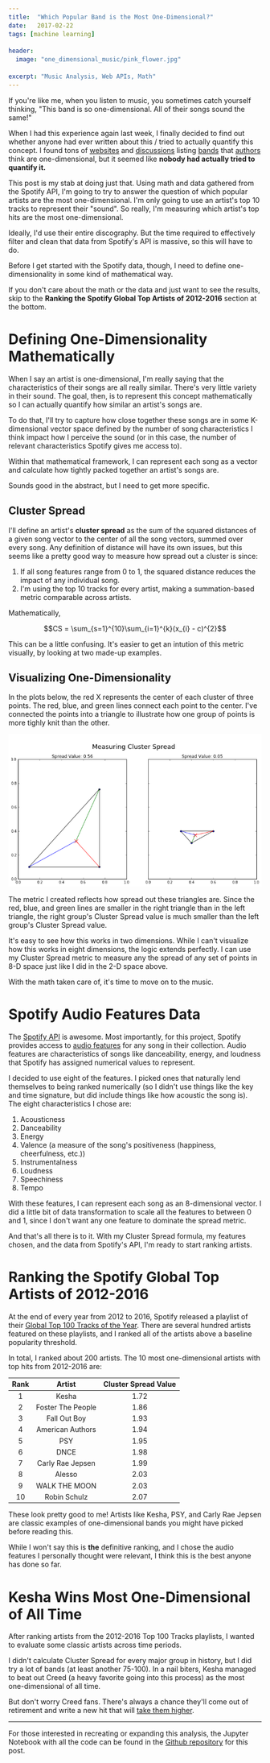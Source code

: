 ```yaml
---
title:  "Which Popular Band is the Most One-Dimensional?"
date:   2017-02-22
tags: [machine learning]

header:
  image: "one_dimensional_music/pink_flower.jpg"

excerpt: "Music Analysis, Web APIs, Math"
---
```


If you're like me, when you listen to music, you sometimes catch yourself thinking, "This band is so one-dimensional. All of their songs sound the same!"

When I had this experience again last week, I finally decided to find out whether anyone had ever written about this / tried to actually quantify this concept. I found tons of [websites](http://www.watchmojo.com/mobile/id/12804/) and [discussions](https://www.reddit.com/r/Music/comments/3qu62n/what_band_sounds_the_same_on_almost_every_song/) listing [bands](https://www.thetoptens.com/bands-who-songs-all-sound-same/) that [authors](http://www.gamespot.com/forums/offtopic-discussion-314159273/bands-whos-songs-all-sound-the-same-26510911/) think are one-dimensional, but it seemed like **nobody had actually tried to quantify it.**

This post is my stab at doing just that. Using math and data gathered from the Spotify API, I'm going to try to answer the question of which popular artists are the most one-dimensional. I'm only going to use an artist's top 10 tracks to represent their "sound". So really, I'm measuring which artist's top hits are the most one-dimensional.

Ideally, I'd use their entire discography. But the time required to effectively filter and clean that data from Spotify's API is massive, so this will have to do.

Before I get started with the Spotify data, though, I need to define one-dimensionality in some kind of mathematical way.

If you don't care about the math or the data and just want to see the results, skip to the **Ranking the Spotify Global Top Artists of 2012-2016** section at the bottom.

# Defining One-Dimensionality Mathematically

When I say an artist is one-dimensional, I'm really saying that the characteristics of their songs are all really similar. There's very little variety in their sound. The goal, then, is to represent this concept mathematically so I can actually quantify how similar an artist's songs are.

To do that, I'll try to capture how close together these songs are in some K-dimensional vector space defined by the number of song characteristics I think impact how I perceive the sound (or in this case, the number of relevant characteristics Spotify gives me access to).

Within that mathematical framework, I can represent each song as a vector and calculate how tightly packed together an artist's songs are.

Sounds good in the abstract, but I need to get more specific.

## Cluster Spread

I'll define an artist's **cluster spread** as the sum of the squared distances of a given song vector to the center of all the song vectors, summed over every song. Any definition of distance will have its own issues, but this seems like a pretty good way to measure how spread out a cluster is since:

1. If all song features range from 0 to 1, the squared distance reduces the impact of any individual song.
2. I'm using the top 10 tracks for every artist, making a summation-based metric comparable across artists.

Mathematically,

$$CS = \sum_{s=1}^{10}\sum_{i=1}^{k}(x_{i} - c)^{2}$$

This can be a little confusing. It's easier to get an intution of this metric visually, by looking at two made-up examples.

## Visualizing One-Dimensionality

In the plots below, the red X represents the center of each cluster of three points. The red, blue, and green lines connect each point to the center. I've connected the points into a triangle to illustrate how one group of points is more tighly knit than the other.


![png](/images/one_dimensional_music/cluster_metric_example.png?raw=True)

The metric I created reflects how spread out these triangles are. Since the red, blue, and green lines are smaller in the right triangle than in the left triangle, the right group's Cluster Spread value is much smaller than the left group's Cluster Spread value.


It's easy to see how this works in two dimensions. While I can't visualize how this works in eight dimensions, the logic extends perfectly. I can use my Cluster Spread metric to measure any the spread of any set of points in 8-D space just like I did in the 2-D space above.

With the math taken care of, it's time to move on to the music.

# Spotify Audio Features Data

The [Spotify API](https://developer.spotify.com/web-api/) is awesome. Most importantly, for this project, Spotify provides access to [audio features](https://developer.spotify.com/web-api/get-audio-features/) for any song in their collection. Audio features are characteristics of songs like danceability, energy, and loudness that Spotify has assigned numerical values to represent.

I decided to use eight of the features. I picked ones that naturally lend themselves to being ranked numerically (so I didn't use things like the key and time signature, but did include things like how acoustic the song is). The eight characteristics I chose are:

1. Acousticness
2. Danceability
3. Energy
4. Valence (a measure of the song's positiveness (happiness, cheerfulness, etc.))
5. Instrumentalness
6. Loudness
7. Speechiness
8. Tempo

With these features, I can represent each song as an 8-dimensional vector. I did a little bit of data transformation to scale all the features to between 0 and 1, since I don't want any one feature to dominate the spread metric.

And that's all there is to it. With my Cluster Spread formula, my features chosen, and the data from Spotify's API, I'm ready to start ranking artists.


# Ranking the Spotify Global Top Artists of 2012-2016

At the end of every year from 2012 to 2016, Spotify released a playlist of their [Global Top 100 Tracks of the Year](https://open.spotify.com/user/spotifyyearinmusic/playlist/2xKlsGov0EC2fhl6uXDgWZ). There are several hundred artists featured on these playlists, and I ranked all of the artists above a baseline popularity threshold.

In total, I ranked about 200 artists. The 10 most one-dimensional artists with top hits from 2012-2016 are:



| Rank   | Artist            | Cluster Spread Value |
| :---:  |:-----------------:| :-------------------:|
| 1      | Kesha             | 1.72                 |
| 2      | Foster The People | 1.86                 |
| 3      | Fall Out Boy      | 1.93                 |
| 4      | American Authors  | 1.94                 |
| 5      | PSY               | 1.95                 |
| 6      | DNCE              | 1.98                 |
| 7      | Carly Rae Jepsen  | 1.99                 |
| 8      | Alesso            | 2.03                 |
| 9      | WALK THE MOON     | 2.03                 |
| 10     | Robin Schulz      | 2.07                 |


These look pretty good to me! Artists like Kesha, PSY, and Carly Rae Jepsen are classic examples of one-dimensional bands you might have picked before reading this.

While I won't say this is **the** definitive ranking, and I chose the audio features I personally thought were relevant, I think this is the best anyone has done so far.


# Kesha Wins Most One-Dimensional of All Time

After ranking artists from the 2012-2016 Top 100 Tracks playlists, I wanted to evaluate some classic artists across time periods.

I didn't calculate Cluster Spread for every major group in history, but I did try a lot of bands (at least another 75-100). In a nail biters, Kesha managed to beat out Creed (a heavy favorite going into this process) as the most one-dimensional of all time.

But don't worry Creed fans. There's always a chance they'll come out of retirement and write a new hit that will [take them higher](https://www.youtube.com/watch?v=DhAFbwoaH7o).



***

For those interested in recreating or expanding this analysis, the Jupyter Notebook with all the code can be found in the [Github repository](https://github.com/beckernick/artist_one_dimensionality) for this post.

